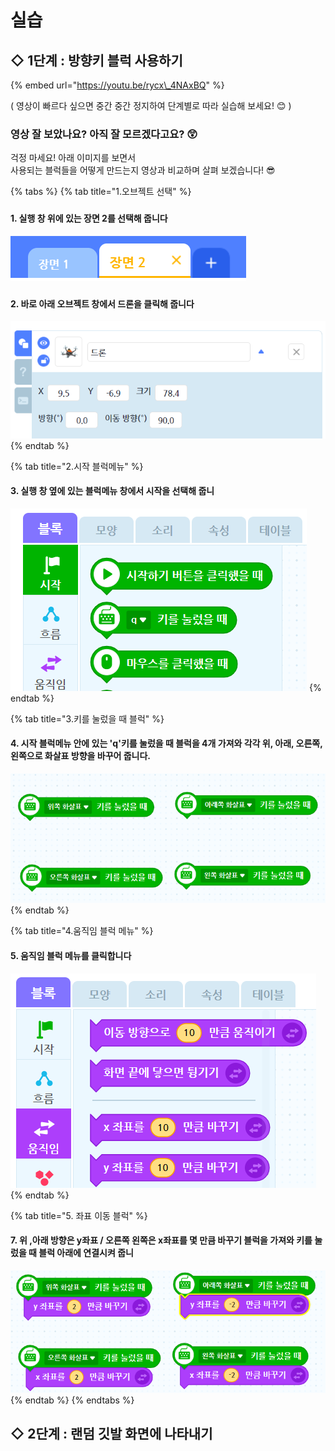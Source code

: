 # 실습

## ◇  1단계 : 방향키 블럭 사용하기

{% embed url="https://youtu.be/rycx\_4NAxBQ" %}

\( 영상이 빠르다 싶으면 중간 중간 정지하여 단계별로 따라 실습해 보세요! 😊 \)  


### 영상 잘 보았나요? 아직 잘 모르겠다고요? 😲

  
걱정 마세요! 아래 이미지를 보면서  
사용되는 블럭들을 어떻게 만드는지 영상과 비교하며 살펴 보겠습니다!  😎

{% tabs %}
{% tab title="1.오브젝트 선택" %}
### 

#### 1. 실행 창 위에 있는 장면 2를 선택해 줍니다

![&#xC7A5;&#xBA74;1&#xC740; &#xAC8C;&#xC784; &#xC124;&#xBA85; &#xB0B4;&#xC6A9;&#xC774; &#xB2F4;&#xACA8; &#xC788;&#xC2B5;&#xB2C8;&#xB2E4; \(2&#xCC28;&#xC2DC; &#xC2E4;&#xC2B5;&#xC740; &#xC7A5;&#xBA74; 2&#xC5D0;&#xC11C; &#xC9C4;&#xD589;&#xB429;&#xB2C8;&#xB2E4;\)](../../.gitbook/assets/0.png)

### 

#### 2. 바로 아래 오브젝트 창에서 드론을 클릭해 줍니다

![&#xB4DC;&#xB860; &#xC624;&#xBE0C;&#xC81D;&#xD2B8;&#xB97C; &#xD074;&#xB9AD;&#xD558;&#xBA74; &#xC704; &#xC774;&#xBBF8;&#xC9C0;&#xC640; &#xAC19;&#xC774; &#xD30C;&#xB780;&#xC0C9;&#xC73C;&#xB85C; &#xC601;&#xC5ED;&#xC774; &#xC9C0;&#xC815; &#xB429;&#xB2C8;&#xB2E4;\(&#xB4DC;&#xB860;&#xACFC; &#xAD00;&#xB828;&#xB41C; &#xBE14;&#xB7ED; &#xCF54;&#xB529;&#xC740; &#xB4DC;&#xB860; &#xC624;&#xBE0C;&#xC81D;&#xD2B8;&#xB97C; &#xC120;&#xD0DD; &#xD6C4; &#xC9C4;&#xD589;!\)](../../.gitbook/assets/1%20%281%29.png)
{% endtab %}

{% tab title="2.시작 블럭메뉴" %}
#### 3. 실행 창 옆에 있는 블럭메뉴 창에서 시작을 선택해 줍니

![&#xC2DC;&#xC791; &#xBE14;&#xB7ED;&#xBA54;&#xB274;&#xB4E4;&#xC740; &#xBAA8;&#xB450; &#xCD08;&#xB85D;&#xC0C9;&#xC774;&#xC5D0;&#xC694;! &#xC0C9;&#xC73C;&#xB85C; &#xBE14;&#xB7ED;&#xB4E4;&#xC744; &#xAE30;&#xC5B5;&#xD558;&#xB294; &#xAC83;&#xB3C4; &#xD55C; &#xAC00;&#xC9C0; &#xBC29;&#xBC95;&#xC785;&#xB2C8;&#xB2E4;!](../../.gitbook/assets/2%20%281%29.png)
{% endtab %}

{% tab title="3.키를 눌렀을 때 블럭" %}
#### 4. 시작 블럭메뉴 안에 있는 'q'키를 눌렀을 때 블럭을 4개 가져와 각각 위, 아래, 오른쪽, 왼쪽으로 화살표 방향을 바꾸어 줍니다.

![&apos;q&apos; &#xBD80;&#xBD84;&#xC744; &#xD074;&#xB9AD;&#xD558;&#xBA74; &#xC6D0;&#xD558;&#xB294; &#xBC29;&#xD5A5;&#xC73C;&#xB85C; &#xC218;&#xC815;&#xD560; &#xC218; &#xC788;&#xC2B5;&#xB2C8;&#xB2E4;](../../.gitbook/assets/3.png)
{% endtab %}

{% tab title="4.움직임 블럭 메뉴" %}
#### 5. 움직임 블럭 메뉴를 클릭합니다

![&#xC2DC;&#xC791;, &#xD750;&#xB984; &#xBC11;&#xC5D0; &#xC788;&#xB294; &#xC6C0;&#xC9C1;&#xC784; &#xBE14;&#xB7ED; &#xBA54;&#xB274;&#xB97C; &#xC120;&#xD0DD; &#xD569;&#xB2C8;&#xB2E4;](../../.gitbook/assets/4.png)
{% endtab %}

{% tab title="5. 좌표 이동 블럭" %}
#### 7. 위 ,아래 방향은 y좌표 / 오른쪽 왼쪽은 x좌표를 몇 만큼 바꾸기 블럭을 가져와 키를 눌렀을 때 블럭 아래에 연결시켜 줍니

![&#xD0A4;&#xB97C; &#xB20C;&#xB800;&#xC744; &#xB54C; &#xBE14;&#xB7ED; &#xC544;&#xB798;&#xC5D0; x,y &#xC88C;&#xD45C; &#xBE14;&#xB7ED;&#xC744; &#xC22B;&#xC790;&#xB97C; &#xBC14;&#xAFB8;&#xC5B4; &#xB123;&#xC5B4; &#xC90D;&#xB2C8;&#xB2E4; ](../../.gitbook/assets/5.png)
{% endtab %}
{% endtabs %}



## ◇  2단계 : 랜덤 깃발 화면에 나타내기

  


